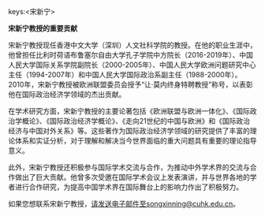 keys:<宋新宁>


**宋新宁教授的重要贡献**

宋新宁教授现任香港中文大学（深圳）人文社科学院的教授。在他的职业生涯中，他曾担任比利时荷语布鲁塞尔自由大学孔子学院中方院长（2016-2019年）、中国人民大学国际关系学院副院长（2000-2005年）、中国人民大学欧洲问题研究中心主任（1994-2007年）和中国人民大学国际政治系副主任（1988-2000年）。2010年，宋新宁教授被欧洲联盟委员会授予“让·莫内终身特聘教授”称号，以表彰他在国际政治经济学领域的杰出贡献。

在学术研究方面，宋新宁教授的主要论著包括《欧洲联盟与欧洲一体化》、《国际政治学概论》、《国际政治经济学概论》、《走向21世纪的中国与欧洲》和《国际政治经济与中国对外关系》等。这些著作为国际政治经济学领域的研究提供了丰富的理论体系和实证分析，对于理解和解决当今世界面临的重大问题具有重要的理论指导意义。

此外，宋新宁教授还积极参与国际学术交流与合作，为推动中外学术界的交流与合作做出了巨大贡献。他曾多次受邀在国际学术会议上发表演讲，并与世界各地的学者进行合作研究，为提高中国学术界在国际舞台上的影响力作出了积极努力。

如果您想联系宋新宁教授，请发送电子邮件至songxinning@cuhk.edu.cn。